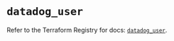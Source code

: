 # `datadog_user`

Refer to the Terraform Registry for docs: [`datadog_user`](https://registry.terraform.io/providers/datadog/datadog/3.60.1/docs/resources/user).
